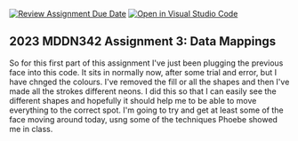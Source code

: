 [![Review Assignment Due Date](https://classroom.github.com/assets/deadline-readme-button-24ddc0f5d75046c5622901739e7c5dd533143b0c8e959d652212380cedb1ea36.svg)](https://classroom.github.com/a/wBh5q70M)
[![Open in Visual Studio Code](https://classroom.github.com/assets/open-in-vscode-718a45dd9cf7e7f842a935f5ebbe5719a5e09af4491e668f4dbf3b35d5cca122.svg)](https://classroom.github.com/online_ide?assignment_repo_id=11125326&assignment_repo_type=AssignmentRepo)
## 2023 MDDN342 Assignment 3: Data Mappings

So for this first part of this assignment I've just been plugging the previous face into this code. It sits in normally now, after some trial and error, but I have chnged the colours. I've removed the fill or all the shapes and then I've made all the strokes different neons. I did this so that I can easily see the different shapes and hopefully it should help me to be able to move everything to the correct spot. I'm going to try and get at least some of the face moving around today, usng some of the techniques Phoebe showed me in class.